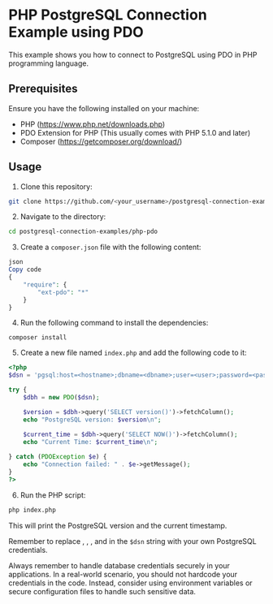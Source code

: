 # PHP PostgreSQL Connection Example using PDO

This example shows you how to connect to PostgreSQL using PDO in PHP programming language.

## Prerequisites

Ensure you have the following installed on your machine:

- PHP (https://www.php.net/downloads.php)
- PDO Extension for PHP (This usually comes with PHP 5.1.0 and later)
- Composer (https://getcomposer.org/download/)

## Usage

1. Clone this repository:

```bash
git clone https://github.com/<your_username>/postgresql-connection-examples.git
```

2. Navigate to the directory:

```bash
cd postgresql-connection-examples/php-pdo
```

3. Create a `composer.json` file with the following content:

```php
json
Copy code
{
    "require": {
        "ext-pdo": "*"
    }
}
```

4. Run the following command to install the dependencies:

```
composer install
```

5. Create a new file named `index.php` and add the following code to it:

```php
<?php
$dsn = 'pgsql:host=<hostname>;dbname=<dbname>;user=<user>;password=<password>';

try {
    $dbh = new PDO($dsn);

    $version = $dbh->query('SELECT version()')->fetchColumn();
    echo "PostgreSQL version: $version\n";

    $current_time = $dbh->query('SELECT NOW()')->fetchColumn();
    echo "Current Time: $current_time\n";
    
} catch (PDOException $e) {
    echo "Connection failed: " . $e->getMessage();
}
?>
```
6. Run the PHP script:

```bash
php index.php
```

This will print the PostgreSQL version and the current timestamp.

Remember to replace <hostname>, <dbname>, <user>, and <password> in the `$dsn` string with your own PostgreSQL credentials.

Always remember to handle database credentials securely in your applications. In a real-world scenario, you should not hardcode your credentials in the code. Instead, consider using environment variables or secure configuration files to handle such sensitive data.

